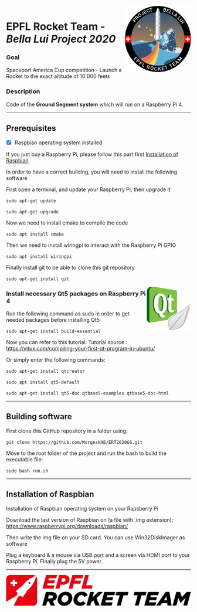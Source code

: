 <img src="img/bellalui.svg" width=180 align="right" >

# EPFL Rocket Team - <em>Bella Lui Project 2020</em>

### Goal 
Spaceport America Cup competition - Launch a Rocket to the exact altitude of 10'000 feets

### Description
Code of the <b>Ground Segment system</b> which will run on a Raspberry Pi 4.

-----------------------------------------------------------------
## Prerequisites

- [x] Raspbian operating system installed

If you just buy a Raspberry Pi, please follow this part first [Installation of Raspbian](#installation-of-Raspbian)

In order to have a correct building, you will need to install the following software

First open a terminal, and update your Raspberry Pi, then upgrade it
```console
sudo apt-get update
```
```console
sudo apt-get upgrade
```
Now we need to install cmake to compile the code
```console
sudo apt install cmake
```
Then we need to install wiringpi to interact with the Raspberry Pi GPIO
```console
sudo apt install wiringpi
```
Finally install git to be able to clone this git repository
```console
sudo apt-get install git
```

<img src="img/Qt.png" width=120 align="right" >

### Install necessary Qt5 packages on Raspberry Pi 4

Run the following command as sudo in order to get needed packages before installing Qt5
```console
sudo apt-get install build-essential
```
Now you can refer to this tutorial:
Tutorial source : https://vitux.com/compiling-your-first-qt-program-in-ubuntu/

Or simply enter the following commands:

```console
sudo apt-get install qtcreator
```
```console
sudo apt install qt5-default
```
```console
sudo apt-get install qt5-doc qtbase5-examples qtbase5-doc-html
```

-----------------------------------------------------------------
## Building software

First clone this GitHub repository in a folder using:
```console
git clone https://github.com/MorgesHAB/ERT2020GS.git
```
Move to the root folder of the project and run the bash to build the executable file:
```console
sudo bash run.sh
```

-----------------------------------------------------------------
## Installation of Raspbian

Installation of Raspbian operating system on your Rapsberry Pi

Download the last version of Raspbian on (a file with .img extension): https://www.raspberrypi.org/downloads/raspbian/

Then write the img file on your SD card. You can use Win32DiskImager as software

Plug a keyboard & a mouse via USB port and a screen via HDMI port to your Raspberry Pi. Finally plug the 5V power.

-----------------------------------------------------------------

<img src="img/ERT.png" width=800>
